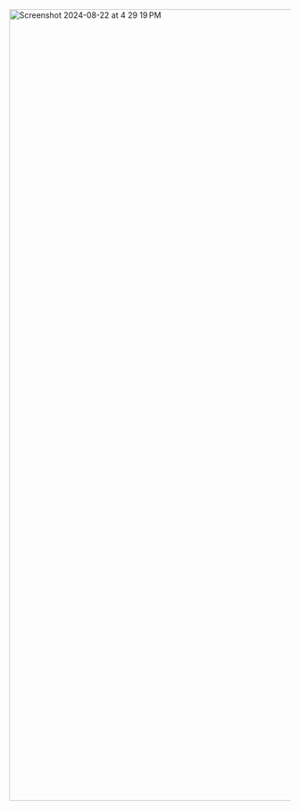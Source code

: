 <img width="1415" alt="Screenshot 2024-08-22 at 4 29 19 PM" src="https://github.com/user-attachments/assets/674cb9d1-f1dd-43d3-8b9f-0699674c5214">
